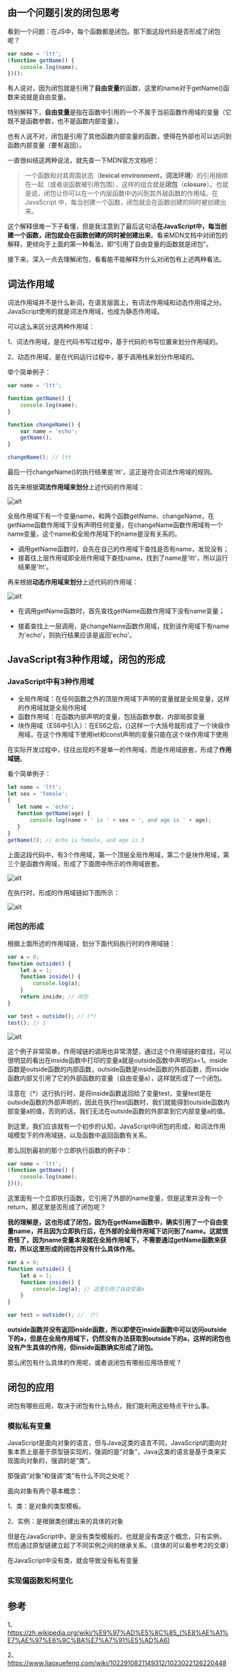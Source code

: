 ## 由一个问题引发的闭包思考

看到一个问题：在JS中，每个函数都是闭包。那下面这段代码是否形成了闭包呢？

```JavaScript
var name = 'ltt';
(function getName() {
    console.log(name);
})();
```

有人说对，因为闭包就是引用了**自由变量**的函数，这里的name对于getName()函数来说就是自由变量。

特别解释下，**自由变量**是指在函数中引用的一个不属于当前函数作用域的变量（它既不是函数参数，也不是函数内部变量）。

也有人说不对，闭包是引用了其他函数内部变量的函数，使得在外部也可以访问到函数内部变量（要有返回）。



一直很纠结这两种说法，就先查一下MDN官方文档吧：

> 一个函数和对其周围状态（**lexical environment，词法环境**）的引用捆绑在一起（或者说函数被引用包围），这样的组合就是**闭包**（**closure**）。也就是说，闭包让你可以在一个内层函数中访问到其外层函数的作用域。在 JavaScript 中，每当创建一个函数，闭包就会在函数创建的同时被创建出来。

这个解释很难一下子看懂，但是我注意到了最后这句话**在JavaScript中，每当创建一个函数，闭包就会在函数创建的同时被创建出来**。看来MDN文档中对闭包的解释，更倾向于上面的第一种看法，即“引用了自由变量的函数就是闭包”。

接下来，深入一点去理解闭包，看看能不能解释为什么对闭包有上述两种看法。



## 词法作用域

词法作用域并不是什么新词，在语言层面上，有词法作用域和动态作用域之分。JavaScript使用的就是词法作用域，也成为静态作用域。

可以这么来区分这两种作用域：

1、词法作用域，是在代码书写过程中，基于代码的书写位置来划分作用域的。

2、动态作用域，是在代码运行过程中，基于调用栈来划分作用域的。



举个简单例子：

```javascript
var name = 'ltt';

function getName() {
    console.log(name);
}

function changeName() {
    var name = 'echo';
    getName();
}

changeName(); // ltt

```

最后一行changeName()的执行结果是'ltt'，这正是符合词法作用域的规则。

首先来根据**词法作用域来划分**上述代码的作用域：

![alt](E:\blog\onlineBlog\articles\JavaScript相关\闭包的应用\1.png)

全局作用域下有一个变量name，和两个函数getName、changeName，在getName函数作用域下没有声明任何变量，在changeName函数作用域有一个name变量，这个name和全局作用域下的name是没有关系的。

* 调用getName函数时，会先在自己的作用域下查找是否有name，发现没有；
* 接着往上层作用域即全局作用域下查找name，找到了name是'ltt'，所以运行结果是'ltt'。



再来根据**动态作用域来划分**上述代码的作用域：

![alt](E:\blog\onlineBlog\articles\JavaScript相关\闭包的应用\2.png)

* 在调用getName函数时，首先查找getName函数作用域下没有name变量；

* 接着查找上一层调用，是changeName函数作用域，找到该作用域下有name为'echo'，则执行结果应该是返回'echo'。



## JavaScript有3种作用域，闭包的形成

### JavaScript中有3种作用域

* 全局作用域：在任何函数之外的顶层作用域下声明的变量就是全局变量，这样的作用域就是全局作用域
* 函数作用域：在函数内部声明的变量，包括函数参数、内部局部变量
* 块作用域（ES6中引入）：在ES6之后，{}这样一个大括号就形成了一个块级作用域，在这个作用域下使用let和const声明的变量只能在这个块作用域下使用

在实际开发过程中，往往出现的不是单一的作用域，而是作用域嵌套，形成了**作用域链**。

看个简单例子：

```javascript
let name = 'ltt';
let sex = 'female';
{
   let name = 'echo';
   function getName(age) {
       console.log(name + ' is ' + sex + ', and age is ' + age);
   }
}
getName(3); // echo is female, and age is 3
```

上面这段代码中，有3个作用域，第一个顶层全局作用域，第二个是块作用域，第三个是函数作用域，形成了下面图中所示的作用域嵌套。

![alt](E:\blog\onlineBlog\articles\JavaScript相关\闭包的应用\3.png)

在执行时，形成的作用域链如下图所示：

![alt](E:\blog\onlineBlog\articles\JavaScript相关\闭包的应用\4.png)

### 闭包的形成                                                  

根据上面所述的作用域链，划分下面代码执行时的作用域链：

```javascript
var a = 0;
function outside() {
    let a = 1;
    function inside() {
        console.log(a);
    }
    return inside; // 闭包
}

var test = outside(); // (*)
test(); // 1
```

![alt](E:\blog\onlineBlog\articles\JavaScript相关\闭包的应用\5.png)

这个例子非常简单，作用域链的调用也非常清楚，通过这个作用域链的查找，可以很明显的看出在inside函数中打印的变量a就是outside函数中声明的a=1。inside函数是outside函数的内部函数，outside函数是inside函数的外部函数，而inside函数内部又引用了它的外部函数的变量（自由变量a），这样就形成了一个闭包。

注意在（*）这行执行时，是将inside函数返回给了变量test，变量test是在outside函数的外部声明的，因此在执行test函数时，我们就能得到outside函数内部变量a的值，否则的话，我们无法在outside函数的外部拿到它内部变量a的值。



到这里，我们应该就有一个初步的认知，JavaScript中闭包的形成，和词法作用域模型下的作用域链，以及函数中返回函数有关系。

那么回到最初的那个立即执行函数的例子中：

```javascript
var name = 'ltt';
(function getName() {
    console.log(name);
})();
```

这里面有一个立即执行函数，它引用了外部的name变量，但是这里并没有一个return，那这里是否形成了闭包呢？

**我的理解是，这也形成了闭包，因为在getName函数中，确实引用了一个自由变量name，并且因为立即执行后，在外部的全局作用域下访问到了name。这就很奇怪了，因为name变量本来就在全局作用域下，不需要通过getName函数来获取，所以这里形成的闭包并没有什么具体作用。**

```javascript
var a = 0;
function outside() {
    let a = 1;
    function inside() {
        console.log(a); // 这里引用了自由变量a
    }
}

var test = outside(); // （*）
```

**outside函数并没有返回inside函数，所以即使在inside函数中可以访问outside下的a，但是在全局作用域下，仍然没有办法获取到outside下的a，这样的闭包也没有产生具体的作用，但inside函数确实形成了闭包。**

那么闭包有什么具体的作用呢，或者说闭包有哪些应用场景呢？



## 闭包的应用

闭包有哪些应用，取决于闭包有什么特点，我们能利用这些特点干什么事。



### 模拟私有变量

JavaScript是面向对象的语言，但与Java这类的语言不同，JavaScript的面向对象本质上是基于原型链实现的，强调的是“对象”，Java这类的语言是基于类来实现面向对象的，强调的是“类”。

那强调“对象”和强调“类”有什么不同之处呢？

面向对象有两个基本概念：

1、类：是对象的类型模板。

2、实例：是根据类创建出来的具体的对象

但是在JavaScript中，是没有类型模板的，也就是没有类这个概念，只有实例，然后通过原型链建立起了不同实例之间的继承关系。（具体的可以看参考2的文章）



在JavaScript中没有类，就会导致没有私有变量



### 实现偏函数和柯里化



## 参考

1、https://zh.wikipedia.org/wiki/%E9%97%AD%E5%8C%85_(%E8%AE%A1%E7%AE%97%E6%9C%BA%E7%A7%91%E5%AD%A6)

2、https://www.liaoxuefeng.com/wiki/1022910821149312/1023022126220448



